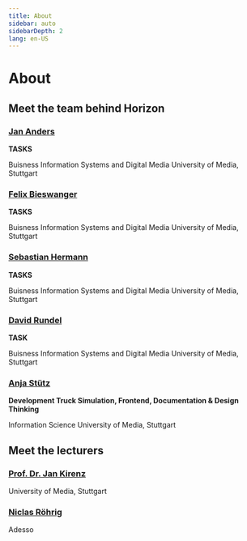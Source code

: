 ```yaml
---
title: About
sidebar: auto
sidebarDepth: 2
lang: en-US
---
```


# About

## Meet the team behind Horizon

### [Jan Anders](https://github.com/JanAnders)

**TASKS**

Buisness Information Systems and Digital Media
University of Media, Stuttgart

### [Felix Bieswanger](https://github.com/FelixBieswanger)

**TASKS**

Buisness Information Systems and Digital Media
University of Media, Stuttgart

### [Sebastian Hermann](https://github.com/SebastianHermann)

**TASKS**

Buisness Information Systems and Digital Media
University of Media, Stuttgart

### [David Rundel](https://github.com/davidrundel)

**TASK**

Buisness Information Systems and Digital Media
University of Media, Stuttgart

### [Anja Stütz](https://github.com/anjastvtz)

**Development Truck Simulation, Frontend, Documentation & Design Thinking**

Information Science
University of Media, Stuttgart

## Meet the lecturers

### [Prof. Dr. Jan Kirenz](https://www.hdm-stuttgart.de/hochschule/organisation/professoren/suche_ergebnis_liste?Id=6376486)
University of Media, Stuttgart

### [Niclas Röhrig](https://www.adesso.de/de/index.jsp)
Adesso

